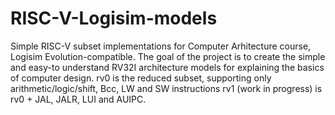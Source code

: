 # RISC-V-Logisim-models
Simple RISC-V subset implementations for Computer Arhitecture course, Logisim Evolution-compatible.
The goal of the project is to create the simple and easy-to understand RV32I architecture models for explaining the basics of computer design.
rv0 is the reduced subset, supporting only arithmetic/logic/shift, Bcc, LW and SW instructions
rv1 (work in progress) is rv0 + JAL, JALR, LUI and AUIPC.
